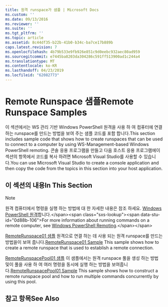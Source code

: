 ```yaml
---
title: 원격 runspace가 샘플 | Microsoft Docs
ms.custom: ''
ms.date: 09/13/2016
ms.reviewer: ''
ms.suite: ''
ms.tgt_pltfrm: ''
ms.topic: article
ms.assetid: 8c44df35-b22b-41b0-b34c-ba7ce17b889b
caps.latest.revision: 7
ms.openlocfilehash: 4b79b533e9fb926e851c9d0eebc932aec80ad959
ms.sourcegitcommit: e7445ba8203da304286c591ff513900ad1c244a4
ms.translationtype: MT
ms.contentlocale: ko-KR
ms.lasthandoff: 04/23/2019
ms.locfileid: "62082773"
---
```

# <a name="remote-runspace-samples"></a><span data-ttu-id="0d88b-102">Remote Runspace 샘플</span><span class="sxs-lookup"><span data-stu-id="0d88b-102">Remote Runspace Samples</span></span>

<span data-ttu-id="0d88b-103">이 섹션에서는 WS 관리 기반 Windows PowerShell 원격을 사용 하 여 컴퓨터에 연결 하는 runspace를 만드는 방법을 보여 주는 샘플 코드를 포함 합니다.</span><span class="sxs-lookup"><span data-stu-id="0d88b-103">This section includes sample code that shows how to create runspaces that can be used to connect to a computer by using WS-Management-based Windows PowerShell remoting.</span></span> <span data-ttu-id="0d88b-104">콘솔 응용 프로그램을 만들고 다음 호스트 응용 프로그램에이 섹션의 항목에서 코드를 복사 하려면 Microsoft Visual Studio를 사용할 수 있습니다.</span><span class="sxs-lookup"><span data-stu-id="0d88b-104">You can use Microsoft Visual Studio to create a console application and then copy the code from the topics in this section into your host application.</span></span>

## <a name="in-this-section"></a><span data-ttu-id="0d88b-105">이 섹션의 내용</span><span class="sxs-lookup"><span data-stu-id="0d88b-105">In This Section</span></span>

> [!NOTE]
> <span data-ttu-id="0d88b-106">원격 컴퓨터에서 명령을 실행 하는 방법에 대 한 자세한 내용은 참조 하세요. [Windows PowerShell 원격](https://msdn.microsoft.com/en-us/library/ee706563(v=vs.85).aspx)합니다.</span><span class="sxs-lookup"><span data-stu-id="0d88b-106">For more information about running commands on a remote computer, see [Windows PowerShell Remoting](https://msdn.microsoft.com/en-us/library/ee706563(v=vs.85).aspx).</span></span>

 <span data-ttu-id="0d88b-107">[RemoteRunspace01 샘플](./remoterunspace01-sample.md) 원격으로 연결 하는 데 사용 되는 원격 runspace를 만드는 방법을이 보여 줍니다.</span><span class="sxs-lookup"><span data-stu-id="0d88b-107">[RemoteRunspace01 Sample](./remoterunspace01-sample.md) This sample shows how to create a remote runspace that is used to establish a remote connection.</span></span>

 <span data-ttu-id="0d88b-108">[RemoteRunspacePool01 샘플](./remoterunspacepool01-sample.md) 이 샘플에서는 원격 runspace 풀을 생성 하는 방법 및이 풀을 사용 하 여 여러 명령을 동시에 실행 하는 방법을 보여줍니다.</span><span class="sxs-lookup"><span data-stu-id="0d88b-108">[RemoteRunspacePool01 Sample](./remoterunspacepool01-sample.md) This sample shows how to construct a remote runspace pool and how to run multiple commands concurrently by using this pool.</span></span>

## <a name="see-also"></a><span data-ttu-id="0d88b-109">참고 항목</span><span class="sxs-lookup"><span data-stu-id="0d88b-109">See Also</span></span>
